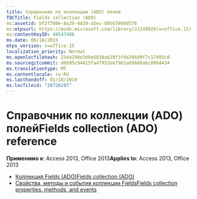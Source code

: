 ```yaml
---
title: Справочник по коллекции (ADO) полей
TOCTitle: Fields collection (ADO)
ms:assetid: bf2f780e-8a29-4d20-a5ec-80567860d576
ms:mtpsurl: https://msdn.microsoft.com/library/JJ249929(v=office.15)
ms:contentKeyID: 48547480
ms.date: 09/18/2015
mtps_version: v=office.15
localization_priority: Normal
ms.openlocfilehash: 23da290e3d0e6b38ab28f3fda396d9f7c17d93c0
ms.sourcegitcommit: d6695c94415fa47952ee7961a69660abc0904434
ms.translationtype: MT
ms.contentlocale: ru-RU
ms.lasthandoff: 01/18/2019
ms.locfileid: "28726297"
---
```

# <a name="fields-collection-ado-reference"></a><span data-ttu-id="1666f-102">Справочник по коллекции (ADO) полей</span><span class="sxs-lookup"><span data-stu-id="1666f-102">Fields collection (ADO) reference</span></span>

<span data-ttu-id="1666f-103">**Применимо к**: Access 2013, Office 2013</span><span class="sxs-lookup"><span data-stu-id="1666f-103">**Applies to**: Access 2013, Office 2013</span></span>

- [<span data-ttu-id="1666f-104">Коллекция Fields (ADO)</span><span class="sxs-lookup"><span data-stu-id="1666f-104">Fields collection (ADO)</span></span>](fields-collection-ado.md)
- [<span data-ttu-id="1666f-105">Свойства, методы и события коллекции Fields</span><span class="sxs-lookup"><span data-stu-id="1666f-105">Fields collection properties, methods, and events</span></span>](fields-collection-properties-methods-and-events.md)

